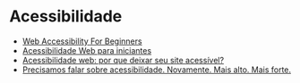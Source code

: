 # Acessibilidade

- [Web Accessibility For Beginners](https://scotch.io/tutorials/web-accessibility-for-beginners#toc-what-is-web-accessibility-)
- [Acessibilidade Web para iniciantes](https://desenvolvimentoparaweb.com/miscelanea/acessibilidade-web-para-iniciantes/)
- [Acessibilidade web: por que deixar seu site acessível?](https://www.treinaweb.com.br/blog/acessibilidade-web-por-que-deixar-seu-site-acessivel/)
- [Precisamos falar sobre acessibilidade. Novamente. Mais alto. Mais forte.](https://brasil.uxdesign.cc/precisamos-falar-sobre-acessibilidade-novamente-mais-alto-mais-forte-89ac346d0a6d)
